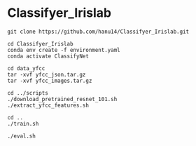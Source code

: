 # Classifyer_Irislab
```
git clone https://github.com/hanu14/Classifyer_Irislab.git

cd Classifyer_Irislab
conda env create -f environment.yaml
conda activate ClassifyNet
```

```
cd data_yfcc
tar -xvf yfcc_json.tar.gz
tar -xvf yfcc_images.tar.gz
```

```
cd ../scripts
./download_pretrained_resnet_101.sh
./extract_yfcc_features.sh
```

```
cd ..
./train.sh
```

```
./eval.sh
```
